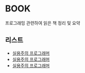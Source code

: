 # BOOK

프로그래밍 관련하여 읽은 책 정리 및 요약

## 리스트

- [실용주의 프로그래머](https://github.com/sotthang/TIL/blob/main/book/the_pragmatic_programmer.md)
- [실용주의 프로그래머](book/the_pragmatic_programmer.md)
- [실용주의 프로그래머](the_pragmatic_programmer.md)
